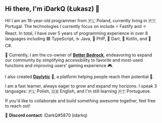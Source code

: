 ## Hi there, I'm iDarkQ (Łukasz) 👋

Hi! I am an 18-year-old programmer from 🇵🇱 Poland, currently living in 🇵🇹 Portugal. The technologies I currently focus on include ⚡ Fastify and ⚛️ React. In total, I have over 5 years of programming experience in over 8 languages including 🟦 TypeScript, ☕ Java, 🐘 PHP, 🎯 Dart, 🧃 Kotlin, and 💠 C#.

🚀 Currently, I am the co-owner of **[Better Bedrock](https://betterbedrock.com)**, endeavoring to expand our community by simplifying accessibility to favorite and most-used functions and improving users' gaming experience 🎮.

I also created **[Daylytic](https://daylytic.com)** 🧠, a platform helping people reach their potential 🌟.

I am a fast learner, always eager to grow and expand my horizons. I speak 3 languages: 🇵🇱 Polish, 🇬🇧 English, and I'm still learning 🇵🇹 Portuguese. 

If you'd like to collaborate and build something awesome together, feel free to reach out!

📱 **Discord contact**: iDarkQ#5870 (idarkq)
